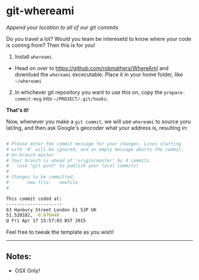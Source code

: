 # git-whereami
*Append your location to all of our git commits*

Do you travel a lot?  Would you team be interesetd to know where your code is coming from?  Then this is for you!

1. Install `whereami`
- Head on over to https://github.com/robmathers/WhereAmI and download the `whereami` excecutable. Place it in your home folder, like `~/whereami`

2. In whichever git repository you want to use this on, copy the `prepare-commit-msg` into `~/PROJECT/.git/hooks`.

**That's it!**

Now, whenever you make a `git commit`, we will use `whereami` to source yoru lat/lng, and then ask Google's geocoder what your address is, resulting in:

```bash

# Please enter the commit message for your changes. Lines starting
# with '#' will be ignored, and an empty message aborts the commit.
# On branch master
# Your branch is ahead of 'origin/master' by 4 commits.
#   (use "git push" to publish your local commits)
#
# Changes to be committed:
#       new file:   newfile
#

This commit coded at:
---------------------
63 Hanbury Street London E1 5JP UK
51.520182, -0.070440
@ Fri Apr 17 15:57:03 BST 2015
```

Feel free to tweak the template as you wish!

---

## Notes:

- OSX Only!
